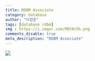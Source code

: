 ```yaml
---
title: RDBM Associate
category: database
author: "이정훈"
tags: [database rdbm]
img : https://i.imgur.com/MQYAtSh.png
comments_disable: true
meta_description: "RDBM Associate"
---
```


![](https://i.imgur.com/MQYAtSh.png)
